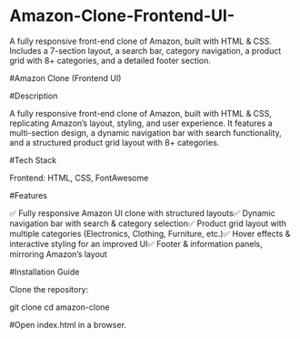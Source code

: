 # Amazon-Clone-Frontend-UI-
A fully responsive front-end clone of Amazon, built with HTML &amp; CSS. Includes a 7-section layout, a search bar, category navigation, a product grid with 8+ categories, and a detailed footer section.

#Amazon Clone (Frontend UI)

#Description

A fully responsive front-end clone of Amazon, built with HTML & CSS, replicating Amazon’s layout, styling, and user experience. It features a multi-section design, a dynamic navigation bar with search functionality, and a structured product grid layout with 8+ categories.

#Tech Stack

Frontend: HTML, CSS, FontAwesome

#Features

✅ Fully responsive Amazon UI clone with structured layouts✅ Dynamic navigation bar with search & category selection✅ Product grid layout with multiple categories (Electronics, Clothing, Furniture, etc.)✅ Hover effects & interactive styling for an improved UI✅ Footer & information panels, mirroring Amazon’s layout

#Installation Guide

Clone the repository:

git clone <repo-link>
cd amazon-clone

#Open index.html in a browser.
